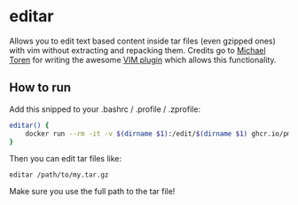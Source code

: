 # editar

Allows you to edit text based content inside tar files (even gzipped ones) with vim without extracting and repacking them.
Credits go to [Michael Toren](https://www.vim.org/account/profile.php?user_id=1328) for writing the awesome [VIM plugin](https://www.vim.org/scripts/script.php?script_id=522) which allows this functionality.

## How to run

Add this snipped to your .bashrc / .profile / .zprofile:

```sh
editar() {
    docker run --rm -it -v $(dirname $1):/edit/$(dirname $1) ghcr.io/pmjohann/editar $1
}
```

Then you can edit tar files like:

```editar /path/to/my.tar.gz```

Make sure you use the full path to the tar file!
